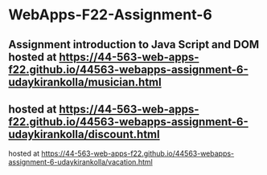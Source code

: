 # WebApps-F22-Assignment-6
Assignment introduction to Java Script and DOM
hosted at <https://44-563-web-apps-f22.github.io/44563-webapps-assignment-6-udaykirankolla/musician.html>
---
hosted at <https://44-563-web-apps-f22.github.io/44563-webapps-assignment-6-udaykirankolla/discount.html>
---
hosted at <https://44-563-web-apps-f22.github.io/44563-webapps-assignment-6-udaykirankolla/vacation.html>